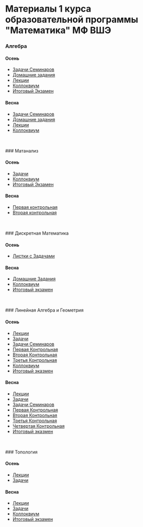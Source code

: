 # Материалы 1 курса образовательной программы "Математика" МФ ВШЭ

### Алгебра

#### Осень
- [Задачи Семинаров]()
- [Домашние задания]()
- [Лекции]()
- [Коллоквиум]()
- [Итоговый Экзамен]()

#### Весна
- [Задачи Семинаров]()
- [Домашние задания]()
- [Лекции]()
- [Коллоквиум]()

<br/>
<br/>
### Матанализ

#### Осень
- [Задачи]()
- [Коллоквиум]()
- [Итоговый Экзамен]()

#### Весна
- [Первая контрольная]()
- [Вторая контрольная]()

<br/>
<br/>
### Дискретная Математика

#### Осень
- [Листки с Задачами]()

#### Весна
- [Домашние Задания]()
- [Коллоквиум]()
- [Итоговый экзамен]()

<br/>
<br/>
### Линейная Алгебра и Геометрия

#### Осень
- [Лекции]()
- [Задачи]()
- [Задачи Семинаров]()
- [Первая Контрольная]()
- [Вторая Контрольная]()
- [Третья Контрольная]()
- [Коллоквиум]()
- [Итоговый эказмен]()

#### Весна
- [Лекции]()
- [Задачи]()
- [Задачи Семинаров]()
- [Первая Контрольная]()
- [Вторая Контрольная]()
- [Третья Контрольная]()
- [Четвертая Контрольная]()
- [Итоговый эказмен]()

<br/>
<br/>
### Топология

#### Осень
- [Лекции]()
- [Задачи]()

#### Весна
- [Лекции]()
- [Задачи]()
- [Коллоквиум]()
- [Итоговый экзамен]()

